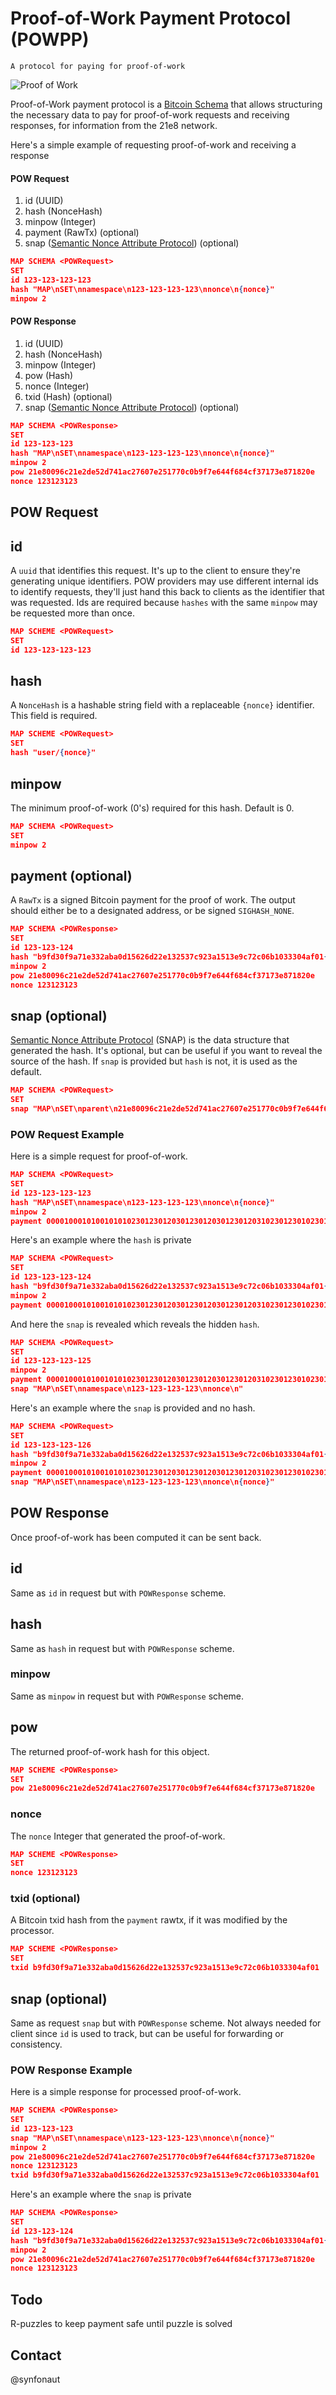 # Proof-of-Work Payment Protocol (POWPP)

`A protocol for paying for proof-of-work`

![Proof of Work](https://media.giphy.com/media/i7mtvabK1CxaM/giphy.gif)

Proof-of-Work payment protocol is a [Bitcoin Schema](https://github.com/synfonaut/MAP/blob/v2/README.md#map-schema) that allows structuring the necessary data to pay for proof-of-work requests and receiving responses, for information from the 21e8 network.

Here's a simple example of requesting proof-of-work and receiving a response

#### POW Request

1. id (UUID)
2. hash (NonceHash)
3. minpow (Integer)
4. payment (RawTx) (optional)
5. snap ([Semantic Nonce Attribute Protocol](https://github.com/synfonaut/SNAP/blob/master/README.md)) (optional)

```json
MAP SCHEMA <POWRequest>
SET
id 123-123-123-123
hash "MAP\nSET\nnamespace\n123-123-123-123\nnonce\n{nonce}"
minpow 2
```

#### POW Response

1. id (UUID)
2. hash (NonceHash)
3. minpow (Integer)
4. pow (Hash)
5. nonce (Integer)
6. txid (Hash) (optional)
7. snap ([Semantic Nonce Attribute Protocol](https://github.com/synfonaut/SNAP/blob/master/README.md)) (optional)

```json
MAP SCHEMA <POWResponse>
SET
id 123-123-123
hash "MAP\nSET\nnamespace\n123-123-123-123\nnonce\n{nonce}"
minpow 2
pow 21e80096c21e2de52d741ac27607e251770c0b9f7e644f684cf37173e871820e
nonce 123123123
```

## POW Request



## id

A `uuid` that identifies this request. It's up to the client to ensure they're generating unique identifiers. POW providers may use different internal ids to identify requests, they'll just hand this back to clients as the identifier that was requested. Ids are required because `hashes` with the same `minpow` may be requested more than once.

```json
MAP SCHEME <POWRequest>
SET
id 123-123-123-123
```



## hash

A `NonceHash` is a hashable string field with a replaceable `{nonce}` identifier. This field is required.

```json
MAP SCHEME <POWRequest>
SET
hash "user/{nonce}"
```



## minpow

The minimum proof-of-work (0's) required for this hash. Default is 0.

```json
MAP SCHEMA <POWRequest>
SET
minpow 2
```



## payment (optional)

A `RawTx` is a signed Bitcoin payment for the proof of work. The output should either be to a designated address, or be signed `SIGHASH_NONE`.


```json
MAP SCHEMA <POWResponse>
SET
id 123-123-124
hash "b9fd30f9a71e332aba0d15626d22e132537c923a1513e9c72c06b1033304af01{nonce}"
minpow 2
pow 21e80096c21e2de52d741ac27607e251770c0b9f7e644f684cf37173e871820e
nonce 123123123
```


## snap (optional)

[Semantic Nonce Attribute Protocol](https://github.com/synfonaut/SNAP/blob/master/README.md) (SNAP) is the data structure that generated the hash. It's optional, but can be useful if you want to reveal the source of the hash. If `snap` is provided but `hash` is not, it is used as the default. 

```json
MAP SCHEMA <POWRequest>
SET
snap "MAP\nSET\nparent\n21e80096c21e2de52d741ac27607e251770c0b9f7e644f684cf37173e871820e\nnonce\n{nonce}"
```



### POW Request Example

Here is a simple request for proof-of-work.

```json
MAP SCHEMA <POWRequest>
SET
id 123-123-123-123
hash "MAP\nSET\nnamespace\n123-123-123-123\nnonce\n{nonce}"
minpow 2
payment 0000100010100101010230123012030123012030123012031023012301023012301203
```



Here's an example where the `hash` is private

```json
MAP SCHEMA <POWRequest>
SET
id 123-123-123-124
hash "b9fd30f9a71e332aba0d15626d22e132537c923a1513e9c72c06b1033304af01{nonce}"
minpow 2
payment 0000100010100101010230123012030123012030123012031023012301023012301203
```



And here the `snap` is revealed which reveals the hidden `hash`.

```json
MAP SCHEMA <POWRequest>
SET
id 123-123-123-125
minpow 2
payment 0000100010100101010230123012030123012030123012031023012301023012301203
snap "MAP\nSET\nnamespace\n123-123-123-123\nnonce\n"
```



Here's an example where the `snap` is provided and no hash.

```json
MAP SCHEMA <POWRequest>
SET
id 123-123-123-126
hash "b9fd30f9a71e332aba0d15626d22e132537c923a1513e9c72c06b1033304af01{nonce}"
minpow 2
payment 0000100010100101010230123012030123012030123012031023012301023012301203
snap "MAP\nSET\nnamespace\n123-123-123-123\nnonce\n{nonce}"
```





## POW Response

Once proof-of-work has been computed it can be sent back.



## id

Same as `id` in request but with `POWResponse` scheme.



## hash

Same as `hash` in request but with `POWResponse` scheme.



### minpow

Same as `minpow` in request but with `POWResponse` scheme.



## pow

The returned proof-of-work hash for this object.

```json
MAP SCHEME <POWResponse>
SET
pow 21e80096c21e2de52d741ac27607e251770c0b9f7e644f684cf37173e871820e
```



### nonce

The `nonce` Integer that generated the proof-of-work.

```json
MAP SCHEME <POWResponse>
SET
nonce 123123123
```



### txid (optional)

A Bitcoin txid hash from the `payment` rawtx, if it was modified by the processor.

```json
MAP SCHEME <POWResponse>
SET
txid b9fd30f9a71e332aba0d15626d22e132537c923a1513e9c72c06b1033304af01
```



## snap (optional)

Same as request `snap` but with `POWResponse` scheme. Not always needed for client since `id` is used to track, but can be useful for forwarding or consistency.



### POW Response Example

Here is a simple response for processed proof-of-work.

```json
MAP SCHEMA <POWResponse>
SET
id 123-123-123
snap "MAP\nSET\nnamespace\n123-123-123-123\nnonce\n{nonce}"
minpow 2
pow 21e80096c21e2de52d741ac27607e251770c0b9f7e644f684cf37173e871820e
nonce 123123123
txid b9fd30f9a71e332aba0d15626d22e132537c923a1513e9c72c06b1033304af01
```



Here's an example where the `snap` is private

```json
MAP SCHEMA <POWResponse>
SET
id 123-123-124
hash "b9fd30f9a71e332aba0d15626d22e132537c923a1513e9c72c06b1033304af01{nonce}"
minpow 2
pow 21e80096c21e2de52d741ac27607e251770c0b9f7e644f684cf37173e871820e
nonce 123123123
```



## Todo

R-puzzles to keep payment safe until puzzle is solved



## Contact

@synfonaut
